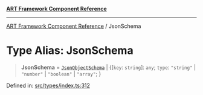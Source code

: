 [**ART Framework Component Reference**](../README.md)

***

[ART Framework Component Reference](../README.md) / JsonSchema

# Type Alias: JsonSchema

> **JsonSchema** = [`JsonObjectSchema`](../interfaces/JsonObjectSchema.md) \| \{\[`key`: `string`\]: `any`; `type`: `"string"` \| `"number"` \| `"boolean"` \| `"array"`; \}

Defined in: [src/types/index.ts:312](https://github.com/hashangit/ART/blob/1e49ae91e230443ba790ac800658233963b3d60c/src/types/index.ts#L312)
